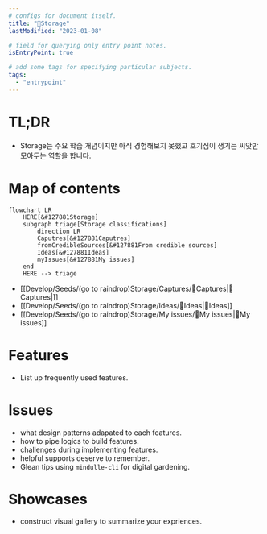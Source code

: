 ```yaml
---
# configs for document itself.
title: "🎉Storage"
lastModified: "2023-01-08"

# field for querying only entry point notes.
isEntryPoint: true

# add some tags for specifying particular subjects.
tags:
  - "entrypoint"
---
```

# TL;DR
- Storage는 주요 학습 개념이지만 아직 경험해보지 못했고 호기심이 생기는 씨앗만 모아두는 역할을 합니다.

# Map of contents
```mermaid
flowchart LR
	HERE[&#127881Storage]
	subgraph triage[Storage classifications]
		direction LR
		Caputres[&#127881Caputres]
		fromCredibleSources[&#127881From credible sources]
		Ideas[&#127881Ideas]
		myIssues[&#127881My issues]
	end
	HERE --> triage
```
- [[Develop/Seeds/(go to raindrop)Storage/Captures/🎉Captures|🎉Captures|]]
- [[Develop/Seeds/(go to raindrop)Storage/Ideas/🎉Ideas|🎉Ideas]]
- [[Develop/Seeds/(go to raindrop)Storage/My issues/🎉My issues|🎉My issues]]

# Features
- List up frequently used features.

# Issues
- what design patterns adapated to each features.
- how to pipe logics to build features.
- challenges during implementing features.
- helpful supports deserve to remember.
- Glean tips using `mindulle-cli` for digital gardening.

# Showcases
- construct visual gallery to summarize your expriences.
